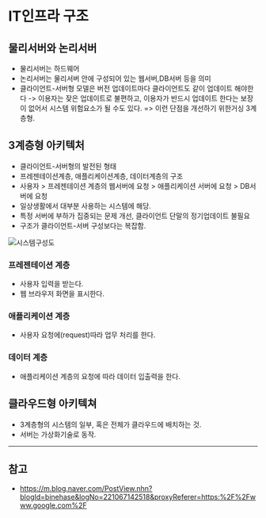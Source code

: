 # IT인프라 구조
## 물리서버와 논리서버
- 물리서버는 하드웨어
- 논리서버는 물리서버 안에 구성되어 있는 웹서버,DB서버 등을 의미
- 클라이언트-서버형 모델은 버전 업데이트마다 클라이언트도 같이 업데이트 해야한다 -> 이용자는 잦은 업데이트로 불편하고, 이용자가 반드시 업데이트 한다는 보장이 없어서 시스템 위험요소가 될 수도 있다. => 이런 단점을 개선하기 위한거싱 3계층형.

## 3계층형 아키텍처
- 클라이언트-서버형의 발전된 형태
- 프레젠테이션계층, 애플리케이션계층, 데이터계층의 구조
- 사용자 > 프레젠테이션 계층의 웹서버에 요청 > 애플리케이션 서버에 요청 > DB서버에 요청
- 일상생활에서 대부분 사용하는 시스템에 해당.
- 특정 서버에 부하가 집중되는 문제 개선, 클라이언트 단말의 정기업데이트 불필요
- 구조가 클라이언트-서버 구성보다는 복잡함.

![시스템구성도](https://user-images.githubusercontent.com/64389378/114675186-edebfb80-9d42-11eb-9ecb-b7efcbda2402.png)



### 프레젠테이션 계층
- 사용자 입력을 받는다.
- 웹 브라우저 화면을 표시한다.

### 애플리케이션 계층
- 사용자 요청에(request)따라 업무 처리를 한다.

### 데이터 계층
- 애플리케이션 계층의 요청에 따라 데이터 입출력을 한다.

## 클라우드형 아키텍쳐
- 3계층형의 시스템의 일부, 혹은 전체가 클라우드에 배치하는 것.
- 서버는 가상화기술로 동작.


- - -
## 참고
- https://m.blog.naver.com/PostView.nhn?blogId=binehase&logNo=221067142518&proxyReferer=https:%2F%2Fwww.google.com%2F
